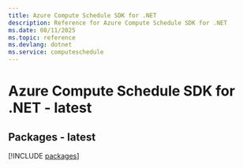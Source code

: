 ```yaml
---
title: Azure Compute Schedule SDK for .NET
description: Reference for Azure Compute Schedule SDK for .NET
ms.date: 08/11/2025
ms.topic: reference
ms.devlang: dotnet
ms.service: computeschedule
---
```

# Azure Compute Schedule SDK for .NET - latest
## Packages - latest
[!INCLUDE [packages](compute-schedule-index.md)]